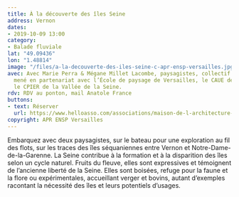```yaml
---
title: À la découverte des îles Seine
address: Vernon
dates:
- 2019-10-09 13:00
category:
- Balade fluviale
lat: "49.09436"
lon: "1.48814"
image: "/files/a-la-decouverte-des-iles-seine-c-apr-ensp-versailles.jpg"
avec: Avec Marie Perra & Mégane Millet Lacombe, paysagistes, collectif Alphonse. Travail
  mené en partenariat avec l’École de paysage de Versailles, le CAUE de l’Eure et
  le CPIER de la Vallée de la Seine.
rdv: RDV au ponton, mail Anatole France
buttons:
- text: Réserver
  url: https://www.helloasso.com/associations/maison-de-l-architecture-de-normandie-le-forum/evenements/a-la-decouverte-des-iles-seine
copyright: APR ENSP Versailles
---
```


Embarquez avec deux paysagistes, sur le bateau pour une exploration au fil des flots, sur les traces des îles séquaniennes entre Vernon et Notre-Dame-de-la-Garenne. La Seine contribue à la formation et à la disparition des îles selon un cycle naturel. Fruits du fleuve, elles sont expressives et témoignent de l’ancienne liberté de la Seine. Elles sont boisées, refuge pour la faune et la flore ou expérimentales, accueillant verger et bovins, autant d’exemples racontant la nécessité des îles et leurs potentiels d’usages.